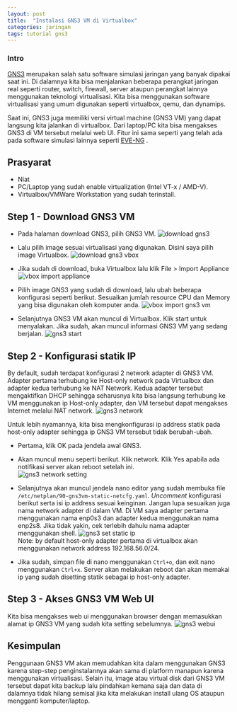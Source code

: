 ```yaml
---
layout: post
title:  "Instalasi GNS3 VM di Virtualbox"
categories: jaringan
tags: tutorial gns3
---
```


### Intro
[GNS3](https://www.gns3.com/) merupakan salah satu software simulasi jaringan yang banyak dipakai saat ini. Di dalamnya kita bisa menjalankan beberapa perangkat jaringan real seperti router, switch, firewall, server ataupun perangkat lainnya menggunakan teknologi virtualisasi. Kita bisa menggunakan software virtualisasi yang umum digunakan seperti virtualbox, qemu, dan dynamips.

Saat ini, GNS3 juga memiliki versi virtual machine (GNS3 VM) yang dapat langsung kita jalankan di virtualbox. Dari laptop/PC kita bisa mengakses GNS3 di VM tersebut melalui web UI. Fitur ini sama seperti yang telah ada pada software simulasi lainnya seperti [EVE-NG](https://www.eve-ng.net/) .

## Prasyarat
- Niat
- PC/Laptop yang sudah enable virtualization (Intel VT-x / AMD-V).
- Virtualbox/VMWare Workstation yang sudah terinstall.

## Step 1 - Download GNS3 VM
- Pada halaman download GNS3, pilih GNS3 VM.
![download gns3](https://res.cloudinary.com/peladen/image/upload/v1612739828/peladen/2021/05/download_gns3vm_01.png "download gns3")

- Lalu pilih image sesuai virtualisasi yang digunakan. Disini saya pilih image Virtualbox.
![download gns3 vbox](https://res.cloudinary.com/peladen/image/upload/v1612739828/peladen/2021/05/download_gns3vm_02.png "download gns3 vbox")

- Jika sudah di download, buka Virtualbox lalu klik File > Import Appliance
![vbox import appliance](https://res.cloudinary.com/peladen/image/upload/v1612739828/peladen/2021/05/vbox_import.png "vbox import appliance")

- Pilih image GNS3 yang sudah di download, lalu ubah beberapa konfigurasi seperti berikut. Sesuaikan jumlah resource CPU dan Memory yang bisa digunakan oleh komputer anda.
![vbox import gns3 vm](https://res.cloudinary.com/peladen/image/upload/v1612739828/peladen/2021/05/vbox_import2.png "vbox import gns3 vm")

- Selanjutnya GNS3 VM akan muncul di Virtualbox. Klik start untuk menyalakan. Jika sudah, akan muncul informasi GNS3 VM yang sedang berjalan.
![gns3 start](https://res.cloudinary.com/peladen/image/upload/v1612739828/peladen/2021/05/gns3vm_start.png "gns3 start")

## Step 2 - Konfigurasi statik IP
By default, sudah terdapat konfigurasi 2 network adapter di GNS3 VM. Adapter pertama terhubung ke Host-only network pada Virtualbox dan adapter kedua terhubung ke NAT Network. Kedua adapter tersebut mengaktifkan DHCP sehingga seharusnya kita bisa langsung terhubung ke VM menggunakan ip Host-only adapter, dan VM tersebut dapat mengakses Internet melalui NAT network.
![gns3 network](https://res.cloudinary.com/peladen/image/upload/v1612739828/peladen/2021/05/gns3vm_net.png "gns3 network")

Untuk lebih nyamannya, kita bisa mengkonfigurasi ip address statik pada host-only adapter sehingga ip GNS3 VM tersebut tidak berubah-ubah.

- Pertama, klik OK pada jendela awal GNS3.
- Akan muncul menu seperti berikut. Klik network. Klik Yes apabila ada notifikasi server akan reboot setelah ini.<br>
![gns3 network setting](https://res.cloudinary.com/peladen/image/upload/v1612739828/peladen/2021/05/gns3vm_netsetting.png "gns3 network setting")

- Selanjutnya akan muncul jendela nano editor yang sudah membuka file `/etc/netplan/90-gns3vm-static-netcfg.yaml`. *Uncomment* konfigurasi berikut serta isi ip address sesuai keinginan. Jangan lupa sesuaikan juga nama network adapter di dalam VM. Di VM saya adapter pertama menggunakan nama enp0s3 dan adapter kedua menggunakan nama enp2s8. Jika tidak yakin, cek terlebih dahulu nama adapter menggunakan shell.
![gns3 set static ip](https://res.cloudinary.com/peladen/image/upload/v1612739828/peladen/2021/05/gns3vm_static_ip.png "gns3 set static ip")<br>
Note: by default host-only adapter pertama di virtualbox akan menggunakan network address 192.168.56.0/24.

- Jika sudah, simpan file di nano menggunakan `Ctrl+o`, dan exit nano menggunakan `Ctrl+x`. Server akan melakukan reboot dan akan memakai ip yang sudah disetting statik sebagai ip host-only adapter.

## Step 3 - Akses GNS3 VM Web UI
Kita bisa mengakses web ui menggunakan browser dengan memasukkan alamat ip GNS3 VM yang sudah kita setting sebelumnya.
![gns3 webui](https://res.cloudinary.com/peladen/image/upload/v1612739828/peladen/2021/05/gns3_webui.png "gns3 set webui")

## Kesimpulan
Penggunaan GNS3 VM akan memudahkan kita dalam menggunakan GNS3 karena step-step penginstalannya akan sama di platform manapun karena menggunakan virtualisasi. Selain itu, image atau virtual disk dari GNS3 VM tersebut dapat kita backup lalu pindahkan kemana saja dan data di dalamnya tidak hilang semisal jika kita melakukan install ulang OS ataupun mengganti komputer/laptop.